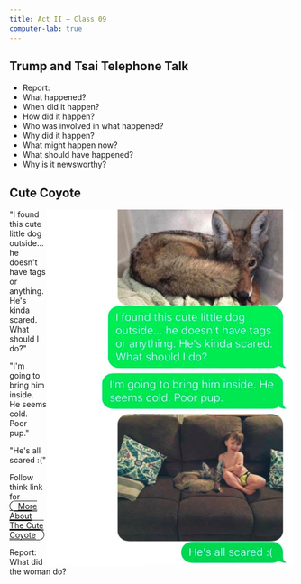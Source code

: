 ```yaml
---
title: Act II — Class 09
computer-lab: true
---
```


## Trump and Tsai Telephone Talk

- Report:
- What happened?
- When did it happen?
- How did it happen?
- Who was involved in what happened?
- Why did it happen?
- What might happen now?
- What should have happened?
- Why is it newsworthy?

## Cute Coyote


<img src="/assets/blog/Act-II/2016-12-05-screenshot-1.png" style="float: right;">


"I found this cute little dog outside...  
he doesn't have tags or anything.  
He's kinda scared. What should I do?"

"I'm going to bring him inside.  
He seems cold. Poor pup."

"He's all scared :("

Follow think link for  
<span style="border: solid 0.1em; border-radius: 1em; padding-left: 1em; padding-right: 1em;">
[More About The Cute Coyote](http://mashable.com/2016/12/02/woman-adopts-coyote-prank/?utm_cid=mash-com-fb-main-link#5k0v9b13A5q7)
</span>

Report:  
What did the woman do?





